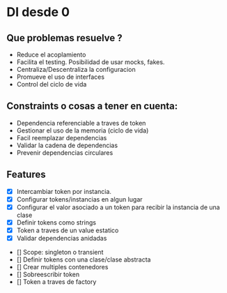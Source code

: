 



# DI desde 0

## Que problemas resuelve ?

- Reduce el acoplamiento
- Facilita el testing. Posibilidad de usar mocks, fakes. 
- Centraliza/Descentraliza la configuracion
- Promueve el uso de interfaces
- Control del ciclo de vida

## Constraints o cosas a tener en cuenta:

- Dependencia referenciable a traves de token
- Gestionar el uso de la memoria (ciclo de vida)
- Facil reemplazar dependencias
- Validar la cadena de dependencias
- Prevenir dependencias circulares

## Features

- [x] Intercambiar token por instancia.
- [x] Configurar tokens/instancias en algun lugar
- [x] Configurar el valor asociado a un token para recibir la instancia de una clase
- [x] Definir tokens como strings
- [x] Token a traves de un value estatico
- [x] Validar dependencias anidadas
- [] Scope: singleton o transient
- [] Definir tokens con una clase/clase abstracta
- [] Crear multiples contenedores
- [] Sobreescribir token
- [] Token a traves de factory
